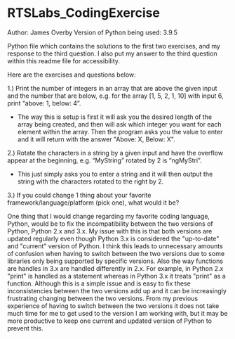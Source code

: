 # RTSLabs_CodingExercise
Author: James Overby
Version of Python being used: 3.9.5

Python file which contains the solutions to the first two exercises, and my response to the third question. I also put my answer to the third question within this readme file for accessibility.

Here are the exercises and questions below:

1.) Print the number of integers in an array that are above the given input and the number that are below, e.g. for the array [1, 5, 2, 1, 10] with input 6, print “above: 1, below: 4”.
  - The way this is setup is first it will ask you the desired length of the array being created, and then will ask which integer you want for each element within the array. Then the program asks you the value to enter and it will return with the answer "Above: X, Below: X".

2.) Rotate the characters in a string by a given input and have the overflow appear at the beginning, e.g. “MyString” rotated by 2 is “ngMyStri”.
  - This just simply asks you to enter a string and it will then output the string with the characters rotated to the right by 2.

3.) If you could change 1 thing about your favorite framework/language/platform (pick one), what would it be?

One thing that I would change regarding my favorite coding language, Python, would be to fix the incompatibility
between the two versions of Python, Python 2.x and 3.x. My issue with this is that both versions are updated regularly
even though Python 3.x is considered the "up-to-date" and "current" version of Python. I think this leads to unnecessary
amounts of confusion when having to switch between the two versions due to some libraries only being supported by specific
versions. Also the way functions are handles in 3.x are handled differently in 2.x. For example, in Python 2.x "print" is handled
as a statement whereas in Python 3.x it treats "print" as a function. Although this is a simple issue and is easy to fix these
inconsistencies between the two versions add up and it can be increasingly frustrating changing between the two versions.
From my previous experience of having to switch between the two versions it does not take much time for me to get used to the
version I am working with, but it may be more productive to keep one current and updated version of Python to prevent this.
